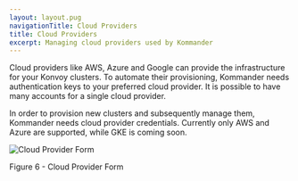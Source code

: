 ```yaml
---
layout: layout.pug
navigationTitle: Cloud Providers
title: Cloud Providers
excerpt: Managing cloud providers used by Kommander
---
```


Cloud providers like AWS, Azure and Google can provide the infrastructure for your Konvoy clusters. To automate their provisioning, Kommander needs authentication keys to your preferred cloud provider. It is possible to have many accounts for a single cloud provider.

In order to provision new clusters and subsequently manage them, Kommander needs cloud provider credentials. Currently only AWS and Azure are supported, while GKE is coming soon.

![Cloud Provider Form](/ksphere/kommander/img/Cloud-provider-unselected.png)

Figure 6 - Cloud Provider Form

